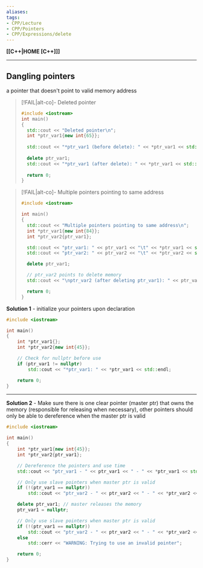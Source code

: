 ```yaml
---
aliases:
tags:
- CPP/Lecture
- CPP/Pointers
- CPP/Expressions/delete
---
```

**[[C++|HOME [C++]]]**

---
## Dangling pointers
a pointer that doesn't point to valid memory address
>[!FAIL|alt-co]- Deleted pointer
> ```cpp
> #include <iostream>
> int main()
> {
> 	std::cout << "Deleted pointer\n";
> 	int *ptr_var1{new int{65}};
> 	
> 	std::cout << "*ptr_var1 (before delete): " << *ptr_var1 << std::endl;
> 	
> 	delete ptr_var1;
> 	std::cout << "*ptr_var1 (after delete): " << *ptr_var1 << std::endl;
> 	
> 	return 0;
> }
> ```

>[!FAIL|alt-co]- Multiple pointers pointing to same address
> ```cpp
> #include <iostream>
> 
> int main()
> {
> 	std::cout << "Multiple pointers pointing to same address\n";
> 	int *ptr_var1{new int{84}};
> 	int *ptr_var2{ptr_var1};
>
> 	std::cout << "ptr_var1: " << ptr_var1 << "\t" << *ptr_var1 << std::endl;
> 	std::cout << "ptr_var2: " << ptr_var2 << "\t" << *ptr_var2 << std::endl;
>
> 	delete ptr_var1;
>
> 	// ptr_var2 points to delete memory
> 	std::cout << "\nptr_var2 (after deleting ptr_var1): " << ptr_var2 << "\t" << *ptr_var2 << std::endl;
>
> 	return 0;
> }
> ```

**Solution 1** - initialize your pointers upon declaration
```cpp
#include <iostream>

int main()
{
    int *ptr_var1{};
    int *ptr_var2{new int{45}};

    // Check for nullptr before use
    if (ptr_var1 != nullptr)
        std::cout << "*ptr_var1: " << *ptr_var1 << std::endl;

    return 0;
}
```

---
**Solution 2** - Make sure there is one clear pointer (master ptr) that owns the memory (responsible for releasing when necessary), other pointers should only be able to dereference when the master ptr is valid
```cpp
#include <iostream>

int main()
{
    int *ptr_var1{new int{45}};
    int *ptr_var2{ptr_var1};

    // Dereference the pointers and use time
    std::cout << "ptr_var1 - " << ptr_var1 << " - " << *ptr_var1 << std::endl;

    // Only use slave pointers when master ptr is valid
    if (!(ptr_var1 == nullptr))
        std::cout << "ptr_var2 - " << ptr_var2 << " - " << *ptr_var2 << std::endl;

    delete ptr_var1; // master releases the memory
    ptr_var1 = nullptr;

    // Only use slave pointers when master ptr is valid
    if (!(ptr_var1 == nullptr))
        std::cout << "ptr_var2 - " << ptr_var2 << " - " << *ptr_var2 << std::endl;
    else
        std::cerr << "WARNING: Trying to use an invalid pointer";

    return 0;
}
```